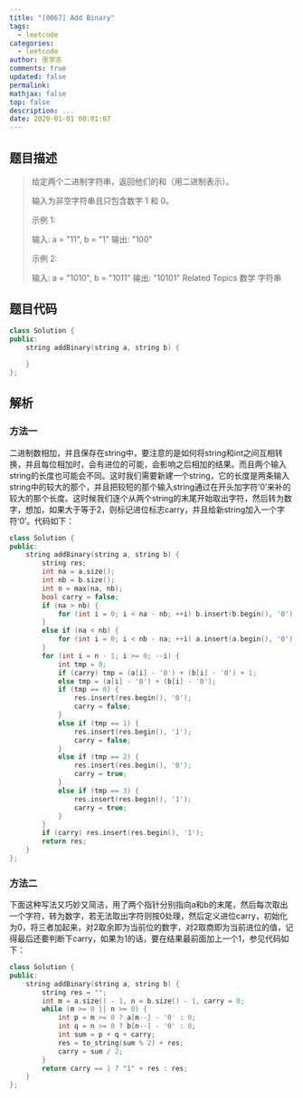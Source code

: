 ```yaml
---
title: "[0067] Add Binary"
tags:
  - leetcode
categories:
  - leetcode
author: 张学志
comments: true
updated: false
permalink:
mathjax: false
top: false
description: ...
date: 2020-01-01 00:01:07
---
```


## 题目描述

> 给定两个二进制字符串，返回他们的和（用二进制表示）。 
> 
> 输入为非空字符串且只包含数字 1 和 0。 
> 
> 示例 1: 
> 
> 输入: a = "11", b = "1"
> 输出: "100" 
> 
> 示例 2: 
> 
> 输入: a = "1010", b = "1011"
> 输出: "10101" 
> Related Topics 数学 字符串

## 题目代码

```cpp
class Solution {
public:
    string addBinary(string a, string b) {
        
    }
};
```

## 解析

### 方法一

二进制数相加，并且保存在string中，要注意的是如何将string和int之间互相转换，并且每位相加时，会有进位的可能，会影响之后相加的结果。而且两个输入string的长度也可能会不同。这时我们需要新建一个string，它的长度是两条输入string中的较大的那个，并且把较短的那个输入string通过在开头加字符‘0’来补的较大的那个长度。这时候我们逐个从两个string的末尾开始取出字符，然后转为数字，想加，如果大于等于2，则标记进位标志carry，并且给新string加入一个字符‘0’。代码如下：


```cpp
class Solution {
public:
    string addBinary(string a, string b) {
        string res;
        int na = a.size();
        int nb = b.size();
        int n = max(na, nb);
        bool carry = false;
        if (na > nb) {
            for (int i = 0; i < na - nb; ++i) b.insert(b.begin(), '0');
        }
        else if (na < nb) {
            for (int i = 0; i < nb - na; ++i) a.insert(a.begin(), '0');
        }
        for (int i = n - 1; i >= 0; --i) {
            int tmp = 0;
            if (carry) tmp = (a[i] - '0') + (b[i] - '0') + 1;
            else tmp = (a[i] - '0') + (b[i] - '0');
            if (tmp == 0) {
                res.insert(res.begin(), '0');
                carry = false;
            }
            else if (tmp == 1) {
                res.insert(res.begin(), '1');
                carry = false;
            }
            else if (tmp == 2) {
                res.insert(res.begin(), '0');
                carry = true;
            }
            else if (tmp == 3) {
                res.insert(res.begin(), '1');
                carry = true;
            }
        }
        if (carry) res.insert(res.begin(), '1');
        return res;
    }
};
```

### 方法二

下面这种写法又巧妙又简洁，用了两个指针分别指向a和b的末尾，然后每次取出一个字符，转为数字，若无法取出字符则按0处理，然后定义进位carry，初始化为0，将三者加起来，对2取余即为当前位的数字，对2取商即为当前进位的值，记得最后还要判断下carry，如果为1的话，要在结果最前面加上一个1，参见代码如下：


```cpp
class Solution {
public:
    string addBinary(string a, string b) {
        string res = "";
        int m = a.size() - 1, n = b.size() - 1, carry = 0;
        while (m >= 0 || n >= 0) {
            int p = m >= 0 ? a[m--] - '0' : 0;
            int q = n >= 0 ? b[n--] - '0' : 0;
            int sum = p + q + carry;
            res = to_string(sum % 2) + res;
            carry = sum / 2;
        }
        return carry == 1 ? "1" + res : res;
    }
}; 	
```



